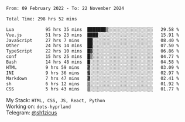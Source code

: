 <!--START_SECTION:waka-->

```txt
From: 09 February 2022 - To: 22 November 2024

Total Time: 298 hrs 52 mins

Lua            95 hrs 35 mins  ███████▒░░░░░░░░░░░░░░░░░   29.58 %
Vue.js         51 hrs 23 mins  ████░░░░░░░░░░░░░░░░░░░░░   15.91 %
JavaScript     27 hrs 7 mins   ██░░░░░░░░░░░░░░░░░░░░░░░   08.40 %
Other          24 hrs 14 mins  ██░░░░░░░░░░░░░░░░░░░░░░░   07.50 %
TypeScript     22 hrs 10 mins  █▓░░░░░░░░░░░░░░░░░░░░░░░   06.86 %
conf           15 hrs 25 mins  █▒░░░░░░░░░░░░░░░░░░░░░░░   04.77 %
Bash           14 hrs 48 mins  █░░░░░░░░░░░░░░░░░░░░░░░░   04.58 %
HTML           9 hrs 59 mins   ▓░░░░░░░░░░░░░░░░░░░░░░░░   03.09 %
INI            9 hrs 36 mins   ▓░░░░░░░░░░░░░░░░░░░░░░░░   02.97 %
Markdown       7 hrs 47 mins   ▓░░░░░░░░░░░░░░░░░░░░░░░░   02.41 %
sh             6 hrs 12 mins   ▒░░░░░░░░░░░░░░░░░░░░░░░░   01.92 %
CSS            5 hrs 43 mins   ▒░░░░░░░░░░░░░░░░░░░░░░░░   01.77 %
```

<!--END_SECTION:waka-->
My Stack: `HTML, CSS, JS, React, Python` <br>
Working on: `dots-hyprland` <br>
Telegram: [@sh1zicus](https://t.me/sh1zicus) 

